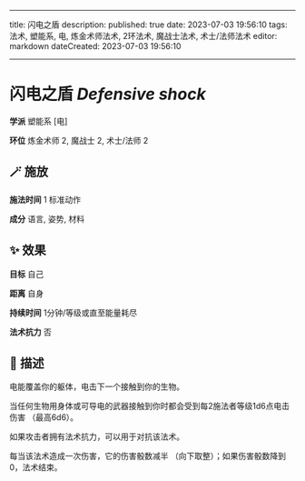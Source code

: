 
---
title: 闪电之盾
description: 
published: true
date: 2023-07-03 19:56:10
tags: 法术, 塑能系, 电, 炼金术师法术, 2环法术, 魔战士法术, 术士/法师法术
editor: markdown
dateCreated: 2023-07-03 19:56:10

---

# **闪电之盾** *Defensive shock*

**学派** 塑能系 \[电\] 

**环位** 炼金术师 2, 魔战士 2, 术士/法师 2

## 🪄 施放

**施法时间** 1 标准动作

**成分** 语言, 姿势, 材料

## ✨ 效果 

**目标** 自己 

**距离** 自身  

**持续时间** 1分钟/等级或直至能量耗尽 

**法术抗力** 否

## 📖 描述

电能覆盖你的躯体，电击下一个接触到你的生物。

当任何生物用身体或可导电的武器接触到你时都会受到每2施法者等级1d6点电击伤害 （最高6d6）。

如果攻击者拥有法术抗力，可以用于对抗该法术。

每当该法术造成一次伤害，它的伤害骰数减半 （向下取整）；如果伤害骰数降到0，法术结束。
    